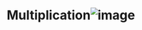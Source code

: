 # Multiplication![image](https://github.com/Mohamed-Sharaf/MES-RISCV/assets/61689053/75c5dd83-2da8-4ea9-90ad-f591c6ae3aba)

